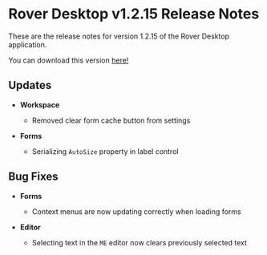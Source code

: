 # Rover Desktop v1.2.15 Release Notes

<badge text= "Version 1.2.15" vertical="middle" />

<PageHeader />

These are the release notes for version 1.2.15 of the Rover Desktop application.

You can download this version [here!](https://roverdesktop.blob.core.windows.net/apps/rover-installer-1.2.15.zip)

## Updates

- **Workspace**
  - Removed clear form cache button from settings

- **Forms**
  - Serializing `AutoSize` property in label control

## Bug Fixes

- **Forms**
  - Context menus are now updating correctly when loading forms

- **Editor**
  - Selecting text in the `ME` editor now clears previously selected text

<PageFooter />
